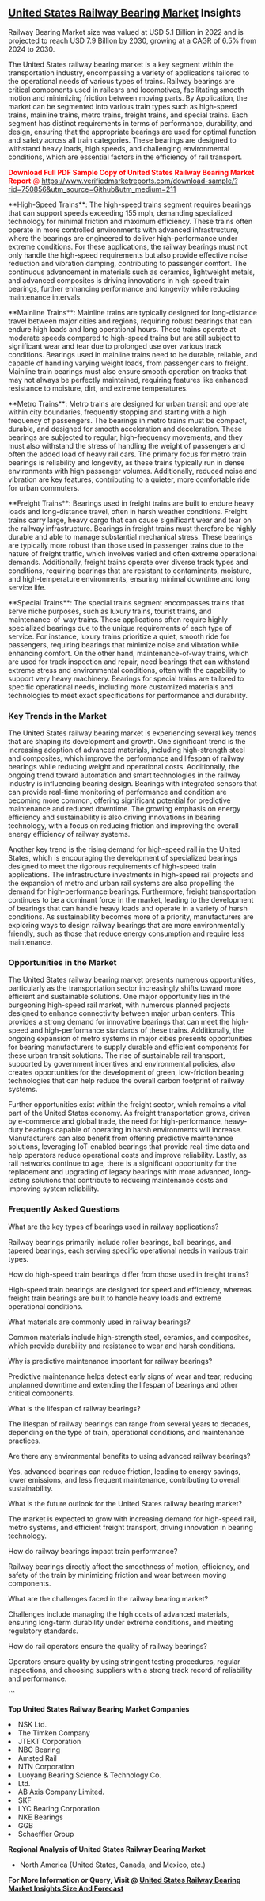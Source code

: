 <h2><a href="https://www.verifiedmarketreports.com/download-sample/?rid=750856&amp;utm_source=Github&amp;utm_medium=211" target="_blank">United States Railway Bearing Market</a> Insights</h2><p>Railway Bearing Market size was valued at USD 5.1 Billion in 2022 and is projected to reach USD 7.9 Billion by 2030, growing at a CAGR of 6.5% from 2024 to 2030.</p><p><p>The United States railway bearing market is a key segment within the transportation industry, encompassing a variety of applications tailored to the operational needs of various types of trains. Railway bearings are critical components used in railcars and locomotives, facilitating smooth motion and minimizing friction between moving parts. By Application, the market can be segmented into various train types such as high-speed trains, mainline trains, metro trains, freight trains, and special trains. Each segment has distinct requirements in terms of performance, durability, and design, ensuring that the appropriate bearings are used for optimal function and safety across all train categories. These bearings are designed to withstand heavy loads, high speeds, and challenging environmental conditions, which are essential factors in the efficiency of rail transport. <p><span class=""><span style="color: #ff0000;"><strong>Download Full PDF Sample Copy of United States Railway Bearing Market Report</strong> @ </span><a href="https://www.verifiedmarketreports.com/download-sample/?rid=750856&amp;utm_source=Github&amp;utm_medium=211" target="_blank">https://www.verifiedmarketreports.com/download-sample/?rid=750856&amp;utm_source=Github&amp;utm_medium=211</a></span></p></p><p>**High-Speed Trains**: The high-speed trains segment requires bearings that can support speeds exceeding 155 mph, demanding specialized technology for minimal friction and maximum efficiency. These trains often operate in more controlled environments with advanced infrastructure, where the bearings are engineered to deliver high-performance under extreme conditions. For these applications, the railway bearings must not only handle the high-speed requirements but also provide effective noise reduction and vibration damping, contributing to passenger comfort. The continuous advancement in materials such as ceramics, lightweight metals, and advanced composites is driving innovations in high-speed train bearings, further enhancing performance and longevity while reducing maintenance intervals.</p><p>**Mainline Trains**: Mainline trains are typically designed for long-distance travel between major cities and regions, requiring robust bearings that can endure high loads and long operational hours. These trains operate at moderate speeds compared to high-speed trains but are still subject to significant wear and tear due to prolonged use over various track conditions. Bearings used in mainline trains need to be durable, reliable, and capable of handling varying weight loads, from passenger cars to freight. Mainline train bearings must also ensure smooth operation on tracks that may not always be perfectly maintained, requiring features like enhanced resistance to moisture, dirt, and extreme temperatures.</p><p>**Metro Trains**: Metro trains are designed for urban transit and operate within city boundaries, frequently stopping and starting with a high frequency of passengers. The bearings in metro trains must be compact, durable, and designed for smooth acceleration and deceleration. These bearings are subjected to regular, high-frequency movements, and they must also withstand the stress of handling the weight of passengers and often the added load of heavy rail cars. The primary focus for metro train bearings is reliability and longevity, as these trains typically run in dense environments with high passenger volumes. Additionally, reduced noise and vibration are key features, contributing to a quieter, more comfortable ride for urban commuters.</p><p>**Freight Trains**: Bearings used in freight trains are built to endure heavy loads and long-distance travel, often in harsh weather conditions. Freight trains carry large, heavy cargo that can cause significant wear and tear on the railway infrastructure. Bearings in freight trains must therefore be highly durable and able to manage substantial mechanical stress. These bearings are typically more robust than those used in passenger trains due to the nature of freight traffic, which involves varied and often extreme operational demands. Additionally, freight trains operate over diverse track types and conditions, requiring bearings that are resistant to contaminants, moisture, and high-temperature environments, ensuring minimal downtime and long service life.</p><p>**Special Trains**: The special trains segment encompasses trains that serve niche purposes, such as luxury trains, tourist trains, and maintenance-of-way trains. These applications often require highly specialized bearings due to the unique requirements of each type of service. For instance, luxury trains prioritize a quiet, smooth ride for passengers, requiring bearings that minimize noise and vibration while enhancing comfort. On the other hand, maintenance-of-way trains, which are used for track inspection and repair, need bearings that can withstand extreme stress and environmental conditions, often with the capability to support very heavy machinery. Bearings for special trains are tailored to specific operational needs, including more customized materials and technologies to meet exact specifications for performance and durability.</p><h3>Key Trends in the Market</h3><p>The United States railway bearing market is experiencing several key trends that are shaping its development and growth. One significant trend is the increasing adoption of advanced materials, including high-strength steel and composites, which improve the performance and lifespan of railway bearings while reducing weight and operational costs. Additionally, the ongoing trend toward automation and smart technologies in the railway industry is influencing bearing design. Bearings with integrated sensors that can provide real-time monitoring of performance and condition are becoming more common, offering significant potential for predictive maintenance and reduced downtime. The growing emphasis on energy efficiency and sustainability is also driving innovations in bearing technology, with a focus on reducing friction and improving the overall energy efficiency of railway systems.</p><p>Another key trend is the rising demand for high-speed rail in the United States, which is encouraging the development of specialized bearings designed to meet the rigorous requirements of high-speed train applications. The infrastructure investments in high-speed rail projects and the expansion of metro and urban rail systems are also propelling the demand for high-performance bearings. Furthermore, freight transportation continues to be a dominant force in the market, leading to the development of bearings that can handle heavy loads and operate in a variety of harsh conditions. As sustainability becomes more of a priority, manufacturers are exploring ways to design railway bearings that are more environmentally friendly, such as those that reduce energy consumption and require less maintenance.</p><h3>Opportunities in the Market</h3><p>The United States railway bearing market presents numerous opportunities, particularly as the transportation sector increasingly shifts toward more efficient and sustainable solutions. One major opportunity lies in the burgeoning high-speed rail market, with numerous planned projects designed to enhance connectivity between major urban centers. This provides a strong demand for innovative bearings that can meet the high-speed and high-performance standards of these trains. Additionally, the ongoing expansion of metro systems in major cities presents opportunities for bearing manufacturers to supply durable and efficient components for these urban transit solutions. The rise of sustainable rail transport, supported by government incentives and environmental policies, also creates opportunities for the development of green, low-friction bearing technologies that can help reduce the overall carbon footprint of railway systems.</p><p>Further opportunities exist within the freight sector, which remains a vital part of the United States economy. As freight transportation grows, driven by e-commerce and global trade, the need for high-performance, heavy-duty bearings capable of operating in harsh environments will increase. Manufacturers can also benefit from offering predictive maintenance solutions, leveraging IoT-enabled bearings that provide real-time data and help operators reduce operational costs and improve reliability. Lastly, as rail networks continue to age, there is a significant opportunity for the replacement and upgrading of legacy bearings with more advanced, long-lasting solutions that contribute to reducing maintenance costs and improving system reliability.</p><h3>Frequently Asked Questions</h3><p>What are the key types of bearings used in railway applications?</p><p>Railway bearings primarily include roller bearings, ball bearings, and tapered bearings, each serving specific operational needs in various train types.</p><p>How do high-speed train bearings differ from those used in freight trains?</p><p>High-speed train bearings are designed for speed and efficiency, whereas freight train bearings are built to handle heavy loads and extreme operational conditions.</p><p>What materials are commonly used in railway bearings?</p><p>Common materials include high-strength steel, ceramics, and composites, which provide durability and resistance to wear and harsh conditions.</p><p>Why is predictive maintenance important for railway bearings?</p><p>Predictive maintenance helps detect early signs of wear and tear, reducing unplanned downtime and extending the lifespan of bearings and other critical components.</p><p>What is the lifespan of railway bearings?</p><p>The lifespan of railway bearings can range from several years to decades, depending on the type of train, operational conditions, and maintenance practices.</p><p>Are there any environmental benefits to using advanced railway bearings?</p><p>Yes, advanced bearings can reduce friction, leading to energy savings, lower emissions, and less frequent maintenance, contributing to overall sustainability.</p><p>What is the future outlook for the United States railway bearing market?</p><p>The market is expected to grow with increasing demand for high-speed rail, metro systems, and efficient freight transport, driving innovation in bearing technology.</p><p>How do railway bearings impact train performance?</p><p>Railway bearings directly affect the smoothness of motion, efficiency, and safety of the train by minimizing friction and wear between moving components.</p><p>What are the challenges faced in the railway bearing market?</p><p>Challenges include managing the high costs of advanced materials, ensuring long-term durability under extreme conditions, and meeting regulatory standards.</p><p>How do rail operators ensure the quality of railway bearings?</p><p>Operators ensure quality by using stringent testing procedures, regular inspections, and choosing suppliers with a strong track record of reliability and performance.</p>```</p><p><strong>Top United States Railway Bearing Market Companies</strong></p><div data-test-id=""><p><li>NSK Ltd.</li><li> The Timken Company</li><li> JTEKT Corporation</li><li> NBC Bearing</li><li> Amsted Rail</li><li> NTN Corporation</li><li> Luoyang Bearing Science & Technology Co.</li><li>Ltd.</li><li> AB Axis Company Limited.</li><li> SKF</li><li> LYC Bearing Corporation</li><li> NKE Bearings</li><li> GGB</li><li> Schaeffler Group</li></p><div><strong>Regional Analysis of&nbsp;United States Railway Bearing Market</strong></div><ul><li dir="ltr"><p dir="ltr">North America&nbsp;(United States, Canada, and Mexico, etc.)</p></li></ul><p><strong>For More Information or Query, Visit @&nbsp;</strong><strong><a href="https://www.verifiedmarketreports.com/product/railway-bearing-market/?utm_source=Github&amp;utm_medium=211" target="_blank">United States Railway Bearing Market Insights Size And Forecast</a></strong></p></div>
